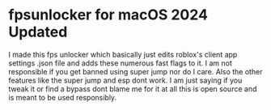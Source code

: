# fpsunlocker for macOS 2024 Updated

I made this fps unlocker which basically just edits roblox's client app settings .json file and adds these numerous fast flags to it. I am not responsible if you get banned using super jump nor do I care. Also the other features like the super jump and esp dont work. I am just saying if you tweak it or find a bypass dont blame me for it at all this is open source and is meant to be used responsibly.
